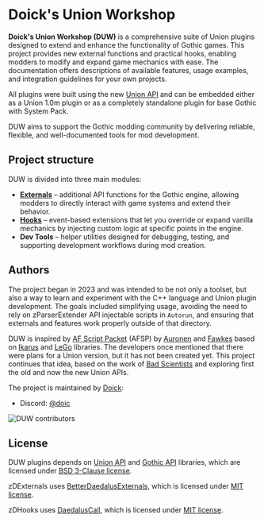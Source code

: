 # Doick's Union Workshop

**Doick's Union Workshop (DUW)** is a comprehensive suite of Union plugins designed to extend and enhance the functionality of Gothic games. This project provides new external functions and practical hooks, enabling modders to modify and expand game mechanics with ease. The documentation offers descriptions of available features, usage examples, and integration guidelines for your own projects.

All plugins were built using the new [Union API](https://gitlab.com/union-framework/union-api) and can be embedded either as a Union 1.0m plugin or as a completely standalone plugin for base Gothic with System Pack.

DUW aims to support the Gothic modding community by delivering reliable, flexible, and well-documented tools for mod development.

## Project structure

DUW is divided into three main modules:

- **[Externals](https://github.com/Doick-Union-Workshop/zDExternals)** – additional API functions for the Gothic engine, allowing modders to directly interact with game systems and extend their behavior.  
- **[Hooks](https://github.com/Doick-Union-Workshop/zDHooks)** – event-based extensions that let you override or expand vanilla mechanics by injecting custom logic at specific points in the engine.  
- **Dev Tools** – helper utilities designed for debugging, testing, and supporting development workflows during mod creation.

## Authors

The project began in 2023 and was intended to be not only a toolset, but also a way to learn and experiment with the C++ language and Union plugin development. The goals included simplifying usage, avoiding the need to rely on zParserExtender API injectable scripts in `Autorun`, and ensuring that externals and features work properly outside of that directory.

DUW is inspired by [AF Script Packet](https://github.com/Bad-Scientists/AF-Script-Packet) (AFSP) by [Auronen](https://github.com/auronen) and [Fawkes](https://github.com/Fawkes-dev) based on [Ikarus](https://github.com/Lehona/Ikarus) and [LeGo](https://github.com/Lehona/LeGo) libraries. The developers once mentioned that there were plans for a Union version, but it has not been created yet. This project continues that idea, based on the work of [Bad Scientists](https://github.com/Bad-Scientists) and exploring first the old and now the new Union APIs.

The project is maintained by [Doick](https://github.com/doick):

- Discord: [@doic](https://discordapp.com/users/219766962312577024)

![DUW contributors](https://contrib.nn.ci/api?repo=Doick-Union-Workshop/zDDocs)

## License

DUW plugins depends on [Union API](https://gitlab.com/union-framework/union-api) and [Gothic API](https://gitlab.com/union-framework/gothic-api) libraries, which are licensed under [BSD 3-Clause license](https://gitlab.com/union-framework/union-api/-/blob/main/LICENSE).

zDExternals uses [BetterDaedalusExternals](https://github.com/bogu9821/BetterDaedalusExternals), which is licensed under [MIT license](https://github.com/bogu9821/BetterDaedalusExternals/blob/main/LICENSE).

zDHooks uses [DaedalusCall](https://github.com/bogu9821/DaedalusCall), which is licensed under [MIT license](https://github.com/bogu9821/DaedalusCall/blob/main/LICENSE).
